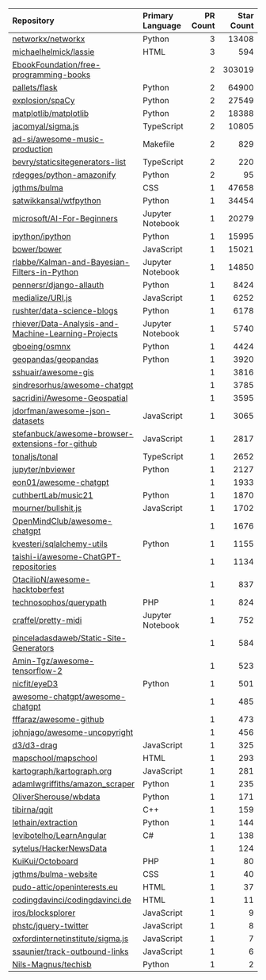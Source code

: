 | Repository | Primary Language | PR Count | Star Count |
| :-- | :-- | --: | --: |
| [networkx/networkx](https://github.com/networkx/networkx) | Python | 3 | 13408 |
| [michaelhelmick/lassie](https://github.com/michaelhelmick/lassie) | HTML | 3 | 594 |
| [EbookFoundation/free-programming-books](https://github.com/EbookFoundation/free-programming-books) |  | 2 | 303019 |
| [pallets/flask](https://github.com/pallets/flask) | Python | 2 | 64900 |
| [explosion/spaCy](https://github.com/explosion/spaCy) | Python | 2 | 27549 |
| [matplotlib/matplotlib](https://github.com/matplotlib/matplotlib) | Python | 2 | 18388 |
| [jacomyal/sigma.js](https://github.com/jacomyal/sigma.js) | TypeScript | 2 | 10805 |
| [ad-si/awesome-music-production](https://github.com/ad-si/awesome-music-production) | Makefile | 2 | 829 |
| [bevry/staticsitegenerators-list](https://github.com/bevry/staticsitegenerators-list) | TypeScript | 2 | 220 |
| [rdegges/python-amazonify](https://github.com/rdegges/python-amazonify) | Python | 2 | 95 |
| [jgthms/bulma](https://github.com/jgthms/bulma) | CSS | 1 | 47658 |
| [satwikkansal/wtfpython](https://github.com/satwikkansal/wtfpython) | Python | 1 | 34454 |
| [microsoft/AI-For-Beginners](https://github.com/microsoft/AI-For-Beginners) | Jupyter Notebook | 1 | 20279 |
| [ipython/ipython](https://github.com/ipython/ipython) | Python | 1 | 15995 |
| [bower/bower](https://github.com/bower/bower) | JavaScript | 1 | 15021 |
| [rlabbe/Kalman-and-Bayesian-Filters-in-Python](https://github.com/rlabbe/Kalman-and-Bayesian-Filters-in-Python) | Jupyter Notebook | 1 | 14850 |
| [pennersr/django-allauth](https://github.com/pennersr/django-allauth) | Python | 1 | 8424 |
| [medialize/URI.js](https://github.com/medialize/URI.js) | JavaScript | 1 | 6252 |
| [rushter/data-science-blogs](https://github.com/rushter/data-science-blogs) | Python | 1 | 6178 |
| [rhiever/Data-Analysis-and-Machine-Learning-Projects](https://github.com/rhiever/Data-Analysis-and-Machine-Learning-Projects) | Jupyter Notebook | 1 | 5740 |
| [gboeing/osmnx](https://github.com/gboeing/osmnx) | Python | 1 | 4424 |
| [geopandas/geopandas](https://github.com/geopandas/geopandas) | Python | 1 | 3920 |
| [sshuair/awesome-gis](https://github.com/sshuair/awesome-gis) |  | 1 | 3816 |
| [sindresorhus/awesome-chatgpt](https://github.com/sindresorhus/awesome-chatgpt) |  | 1 | 3785 |
| [sacridini/Awesome-Geospatial](https://github.com/sacridini/Awesome-Geospatial) |  | 1 | 3595 |
| [jdorfman/awesome-json-datasets](https://github.com/jdorfman/awesome-json-datasets) | JavaScript | 1 | 3065 |
| [stefanbuck/awesome-browser-extensions-for-github](https://github.com/stefanbuck/awesome-browser-extensions-for-github) | JavaScript | 1 | 2817 |
| [tonaljs/tonal](https://github.com/tonaljs/tonal) | TypeScript | 1 | 2652 |
| [jupyter/nbviewer](https://github.com/jupyter/nbviewer) | Python | 1 | 2127 |
| [eon01/awesome-chatgpt](https://github.com/eon01/awesome-chatgpt) |  | 1 | 1933 |
| [cuthbertLab/music21](https://github.com/cuthbertLab/music21) | Python | 1 | 1870 |
| [mourner/bullshit.js](https://github.com/mourner/bullshit.js) | JavaScript | 1 | 1702 |
| [OpenMindClub/awesome-chatgpt](https://github.com/OpenMindClub/awesome-chatgpt) |  | 1 | 1676 |
| [kvesteri/sqlalchemy-utils](https://github.com/kvesteri/sqlalchemy-utils) | Python | 1 | 1155 |
| [taishi-i/awesome-ChatGPT-repositories](https://github.com/taishi-i/awesome-ChatGPT-repositories) |  | 1 | 1134 |
| [OtacilioN/awesome-hacktoberfest](https://github.com/OtacilioN/awesome-hacktoberfest) |  | 1 | 837 |
| [technosophos/querypath](https://github.com/technosophos/querypath) | PHP | 1 | 824 |
| [craffel/pretty-midi](https://github.com/craffel/pretty-midi) | Jupyter Notebook | 1 | 752 |
| [pinceladasdaweb/Static-Site-Generators](https://github.com/pinceladasdaweb/Static-Site-Generators) |  | 1 | 584 |
| [Amin-Tgz/awesome-tensorflow-2](https://github.com/Amin-Tgz/awesome-tensorflow-2) |  | 1 | 523 |
| [nicfit/eyeD3](https://github.com/nicfit/eyeD3) | Python | 1 | 501 |
| [awesome-chatgpt/awesome-chatgpt](https://github.com/awesome-chatgpt/awesome-chatgpt) |  | 1 | 485 |
| [fffaraz/awesome-github](https://github.com/fffaraz/awesome-github) |  | 1 | 473 |
| [johnjago/awesome-uncopyright](https://github.com/johnjago/awesome-uncopyright) |  | 1 | 456 |
| [d3/d3-drag](https://github.com/d3/d3-drag) | JavaScript | 1 | 325 |
| [mapschool/mapschool](https://github.com/mapschool/mapschool) | HTML | 1 | 293 |
| [kartograph/kartograph.org](https://github.com/kartograph/kartograph.org) | JavaScript | 1 | 281 |
| [adamlwgriffiths/amazon_scraper](https://github.com/adamlwgriffiths/amazon_scraper) | Python | 1 | 235 |
| [OliverSherouse/wbdata](https://github.com/OliverSherouse/wbdata) | Python | 1 | 171 |
| [tibirna/qgit](https://github.com/tibirna/qgit) | C++ | 1 | 159 |
| [lethain/extraction](https://github.com/lethain/extraction) | Python | 1 | 144 |
| [levibotelho/LearnAngular](https://github.com/levibotelho/LearnAngular) | C# | 1 | 138 |
| [sytelus/HackerNewsData](https://github.com/sytelus/HackerNewsData) |  | 1 | 124 |
| [KuiKui/Octoboard](https://github.com/KuiKui/Octoboard) | PHP | 1 | 80 |
| [jgthms/bulma-website](https://github.com/jgthms/bulma-website) | CSS | 1 | 40 |
| [pudo-attic/openinterests.eu](https://github.com/pudo-attic/openinterests.eu) | HTML | 1 | 37 |
| [codingdavinci/codingdavinci.de](https://github.com/codingdavinci/codingdavinci.de) | HTML | 1 | 11 |
| [iros/blocksplorer](https://github.com/iros/blocksplorer) | JavaScript | 1 | 9 |
| [phstc/jquery-twitter](https://github.com/phstc/jquery-twitter) | JavaScript | 1 | 8 |
| [oxfordinternetinstitute/sigma.js](https://github.com/oxfordinternetinstitute/sigma.js) | JavaScript | 1 | 7 |
| [ssaunier/track-outbound-links](https://github.com/ssaunier/track-outbound-links) | JavaScript | 1 | 6 |
| [Nils-Magnus/techisb](https://github.com/Nils-Magnus/techisb) | Python | 1 | 2 |
